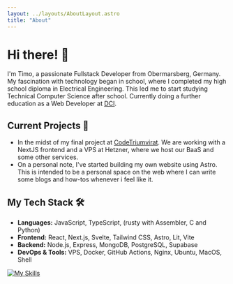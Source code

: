 ```yaml
---
layout: ../layouts/AboutLayout.astro
title: "About"
---
```


# Hi there! 👋

I'm Timo, a passionate Fullstack Developer from Obermarsberg, Germany. My fascination with technology began in school, where I completed my high school diploma in Electrical Engineering. This led me to start studying Technical Computer Science after school. Currently doing a further education as a Web Developer at [DCI](https://digitalcareerinstitute.org/de/courses/web-development).

## Current Projects 🚀
- In the midst of my final project at [CodeTriumvirat](https://github.com/orgs/CodeTriumvirat/repositories). We are working with a NextJS frontend and a VPS at Hetzner, where we host our BaaS and some other services. 
- On a personal note, I've started building my own website using Astro. This is intended to be a personal space on the web where I can write some blogs and how-tos whenever i feel like it.

## My Tech Stack 🛠
- **Languages:** JavaScript, TypeScript, (rusty with Assembler, C and Python)
- **Frontend:** React, Next.js, Svelte, Tailwind CSS, Astro, Lit, Vite
- **Backend:** Node.js, Express, MongoDB, PostgreSQL, Supabase
- **DevOps & Tools:** VPS, Docker, GitHub Actions, Nginx, Ubuntu, MacOS, Shell
  
[![My Skills](https://skillicons.dev/icons?i=js,ts,html,css,svelte,tailwind,lit,vite,nodejs,express,mongodb,postgres,supabase,docker,github,githubactions,nginx,ubuntu,apple,bash,nextjs,ai,wordpress)](https://skillicons.dev)


